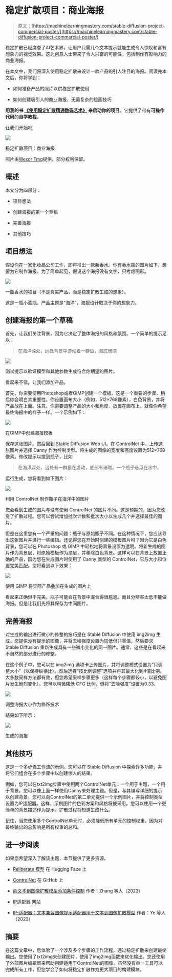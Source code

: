 # 稳定扩散项目：商业海报

> 原文：[https://machinelearningmastery.com/stable-diffusion-project-commercial-poster/](https://machinelearningmastery.com/stable-diffusion-project-commercial-poster/)

稳定扩散已经席卷了AI艺术界，让用户只需几个文本提示就能生成令人惊叹和富有想象力的视觉效果。这为创意人士带来了令人兴奋的可能性，包括制作有影响力的商业海报。

在本文中，我们将深入使用稳定扩散来设计一款产品的引人注目的海报。阅读完本文后，你将学到：

+   如何准备产品的照片以供稳定扩散使用

+   如何创建吸引人的商业海报，无需复杂的绘画技巧

**用我的书 [《使用稳定扩散精通数码艺术》](https://machinelearningmastery.com/mastering-digital-art-with-stable-diffusion/) 来启动你的项目**。它提供了带有**可操作代码**的**自学教程**。

让我们开始吧

![](../Images/f3e49028b2905611499ae719c3c8d992.png)

稳定扩散项目：商业海报

照片由[Wexor Tmg](https://unsplash.com/photos/brown-turtle-swimming-underwater-L-2p8fapOA8)提供。部分权利保留。

## 概述

本文分为四部分：

+   项目想法

+   创建海报的第一个草稿

+   完善海报

+   其他技巧

## 项目想法

假设你在一家化妆品公司工作，即将推出一款新香水。你有香水瓶的图片如下，想要为它制作海报。为了简单起见，假设这个海报没有文字，只考虑图形。

![](../Images/0feee63ef285fb7d74480f1ece1cf472.png)

一瓶香水的项目（不是真实产品，而是稳定扩散生成的想象）。

这是一瓶小蓝瓶。产品主题是“海洋”，海报设计取决于你的想象力。

## 创建海报的第一个草稿

首先，让我们关注背景，因为它决定了整体海报的风格和氛围。一个简单的提示足以：

> 在海洋深处，远处背景中游动着一群鱼，海底珊瑚

![](../Images/de08e73df10543ed420b0c50431c749c.png)

测试提示以验证模型和其他参数生成符合你期望的图片。

看起来不错。让我们添加产品。

首先，你需要使用Photoshop或者GIMP创建一个模板。这是一个重要的步骤，稍后你会明白其重要性。你设置画布大小（例如，512×768像素），白色背景，并将产品放在上面。注意，你需要调整产品的大小和角度，放置在画布上，就像你希望最终海报中的样子一样。一个示例如下：

![](../Images/13f225b8c41fea10d45d48b52debd1a2.png)

在GIMP中创建海报模板

保存这张图片。然后回到 Stable Diffusion Web UI。在 ControlNet 中，上传这张图片并选择 Canny 作为控制类型。将生成的图像的宽度和高度设置为512×768像素。修改提示以提到瓶子，比如

> 在海洋深处，远处有一群鱼在游动，底部有珊瑚。一个瓶子悬浮在水中。

运行生成，您将看到如下图片：

![](../Images/937efa09bc7bab41b7295c6cd35cd306.png)

利用 ControlNet 制作瓶子在海洋中的图片

您会看到生成的图片与没有使用 ControlNet 的图片不同。这是预期的，因为您改变了扩散过程。您可以尝试增加批次计数和批次大小以生成几个并选择最佳的图片。

但是在这里您有一个严重的问题：瓶子与原始瓶子不同。在这种情况下，您应该导出这张图片并进行一些编辑。还记得您在开始时创建的模板图片吗？因为它是白色背景，您可以在 Photoshop 或 GIMP 中轻松地将背景设置为透明。将新生成的图片作为背景层，将原始模板作为顶层，并移除白色背景。这样可以在背景上放置正确的产品，因为您在生成图片时使用了 Canny 类型的 ControlNet，它与大小和位置完美匹配。您将看到以下效果：

![](../Images/74ff1c68562746fb8d629cf3cb2ffed0.png)

使用 GIMP 将实际产品叠加在生成的图片上

看起来正确但不完美。瓶子可能会在背景中混合得很尴尬。而且分辨率太低不能做海报。但是让我们先将其保存为中间图片。

## 完善海报

对生成的输出进行微小的修整的技巧是在 Stable Diffusion 中使用 img2img 生成。您提供没有提示的图像，并将去噪强度设置为较低但非零值，然后要求 Stable Diffusion 重新生成具有一些微小变化的同一图片。通常，这些是在看起来不自然的部分进行的修整。

在这个例子中，您可以在 img2img 选项卡上传图片，并将调整模式设置为“只调整大小”（以保持纵横比）。然后选择“按比例调整”选项并将其最大化到4倍比例。大多数采样方法都有效，但您希望采样步骤更多（这样每个步骤都较小，以避免图片发生剧烈变化）。您可以稍微降低 CFG 比例，但将“去噪强度”设置为0.33。

![](../Images/a6ad8aa82bab9adf4a1230b23d494590.png)

调整海报大小作为修饰技术

结果如下所示：

![](../Images/6ecc4a3cf42d0a16f607a26c75551ca0.png)

生成的海报

## 其他技巧

这是一个多步骤工作流的示例。您可以在 Stable Diffusion 中探索许多功能，并将它们组合在多个步骤中以创建惊人的结果。

例如，您可以在txt2img步骤中使用两个ControlNet单元：一个用于主题，一个用于背景。您可以像上面一样使用Canny来处理主题。但是，与其编写详细的提示以创建背景，您可以向ControlNet的第二单元提供一个示例图片，并将控制类型设置为IP适配器。这样，示例图片的色彩方案和风格将被采用。您可以使用一个更简单的背景描述作为提示。扩散过程将知道生成什么。

记住，当您使用多个ControlNet单元时，必须降低所有单元的控制权重，因为对最终输出的总影响是所有权重的总和。

## 进一步阅读

如果您希望深入了解该主题，本节提供了更多资源。

+   [Reliberate 模型](https://huggingface.co/XpucT/Reliberate/tree/main) 在 Hugging Face 上

+   [ControlNet](https://github.com/lllyasviel/ControlNet) 在 GitHub 上

+   [向文本到图像扩散模型添加条件控制](https://arxiv.org/abs/2302.05543) 作者：Zhang 等人（2023）

+   [IP适配器](https://ip-adapter.github.io/) 网站

+   [IP-适配器：文本兼容图像提示适配器用于文本到图像扩散模型](https://arxiv.org/abs/2308.06721) 作者：Ye 等人（2023）

## 摘要

在这篇文章中，您体验了一个涉及多个步骤的工作流程，通过稳定扩散来创建最终输出。您使用了txt2img来创建图片，使用了img2img函数来优化输出。您还使用了外部图片编辑器来帮助创建适用于ControlNet的图像。虽然没有单一工具可以完成所有工作，但您学会了如何将稳定扩散作为更大项目的构建模块。
